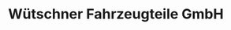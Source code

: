 ---
title: "Wütschner Fahrzeugteile GmbH"
url: /schweinfurt/wuetschner-fahrzeugteile-gmbh/
shop: Autoteile
---